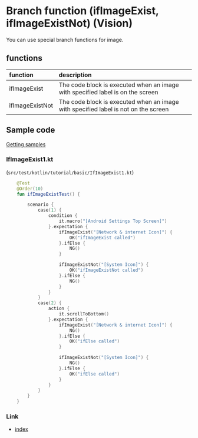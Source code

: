 # Branch function (ifImageExist, ifImageExistNot) (Vision)

You can use special branch functions for image.

## functions

| function        | description                                                                        |
|:----------------|:-----------------------------------------------------------------------------------|
| ifImageExist    | The code block is executed when an image with specified label is on the screen     |
| ifImageExistNot | The code block is executed when an image with specified label is not on the screen |

## Sample code

[Getting samples](../../../getting_samples.md)

### IfImageExist1.kt

(`src/test/kotlin/tutorial/basic/IfImageExist1.kt`)

```kotlin
    @Test
    @Order(10)
    fun ifImageExistTest() {

        scenario {
            case(1) {
                condition {
                    it.macro("[Android Settings Top Screen]")
                }.expectation {
                    ifImageExist("[Network & internet Icon]") {
                        OK("ifImageExist called")
                    }.ifElse {
                        NG()
                    }

                    ifImageExistNot("[System Icon]") {
                        OK("ifImageExistNot called")
                    }.ifElse {
                        NG()
                    }
                }
            }
            case(2) {
                action {
                    it.scrollToBottom()
                }.expectation {
                    ifImageExist("[Network & internet Icon]") {
                        NG()
                    }.ifElse {
                        OK("ifElse called")
                    }

                    ifImageExistNot("[System Icon]") {
                        NG()
                    }.ifElse {
                        OK("ifElse called")
                    }
                }
            }
        }
    }
```

### Link

- [index](../../../../index.md)

